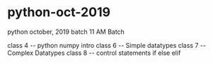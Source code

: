# python-oct-2019
python october, 2019 batch 11 AM Batch

class 4 -- python numpy intro
class 6 --  Simple datatypes
class 7 -- Complex Datatypes
class 8 -- control statements
  if
  else
  elif
  
